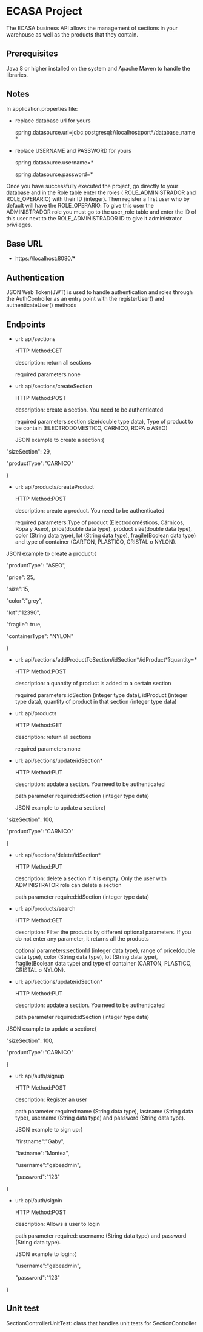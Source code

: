 # ECASA Project

The ECASA business API allows the management of sections in your warehouse as well as the products that they contain.

## Prerequisites
Java 8 or higher installed on the system and Apache Maven to handle the libraries.

## Notes

In application.properties file:
- replace database url for yours
  
  spring.datasource.url=jdbc:postgresql://localhost:port*/database_name*
- replace USERNAME and PASSWORD for yours
  
  spring.datasource.username=*
  
  spring.datasource.password=*

Once you have successfully executed the project, go directly to your database and in the Role table enter the roles ( ROLE_ADMINISTRADOR and ROLE_OPERARIO)
with their ID (integer). Then register a first user who by default will have the ROLE_OPERARIO. 
To give this user the ADMINISTRADOR role you must go to the user_role table and enter the ID of this user next to the ROLE_ADMINISTRADOR ID 
to give it administrator privileges.

## Base URL
- https://localhost:8080/*

## Authentication
JSON Web Token(JWT) is used to handle authentication and roles through the AuthController as an entry point with the registerUser() and authenticateUser() methods

## Endpoints

- url: api/sections
  
  HTTP Method:GET

  description: return all sections

  required parameters:none

- url: api/sections/createSection
  
  HTTP Method:POST
  
  description: create a section. You need to be authenticated
  
  required parameters:section size(double type data), Type of product to be contain (ELECTRODOMESTICO, CARNICO, ROPA o ASEO)
  
  JSON example to create a section:{
  
"sizeSection": 29,

"productType":"CARNICO"

}

- url: api/products/createProduct
  
  HTTP Method:POST
 
  description: create a product. You need to be authenticated
 
  required parameters:Type of product (Electrodomésticos, Cárnicos, Ropa y Aseo), price(double data type), product size(double data type), color (String data type), 
 lot (String data type), fragile(Boolean data type) and type of container (CARTON, PLASTICO, CRISTAL o NYLON).

 JSON example to create a product:{

"productType": "ASEO",

"price": 25,

"size":15,

"color":"grey",

"lot":"12390",

"fragile": true,

"containerType": "NYLON"

}

- url: api/sections/addProductToSection/idSection*/idProduct*?quantity=*
  
  HTTP Method:POST
  
  description: a quantity of product is added to a certain section
  
  required parameters:idSection (integer type data), idProduct (integer type data), quantity of product in that section (integer type data)

- url: api/products
  
  HTTP Method:GET
  
  description: return all sections
  
  required parameters:none

- url: api/sections/update/idSection*
  
  HTTP Method:PUT
  
  description: update a section. You need to be authenticated
  
  path parameter required:idSection (integer type data)
  
  JSON example to update a section:{
  
"sizeSection": 100,

"productType":"CARNICO"

}

- url: api/sections/delete/idSection*
  
  HTTP Method:PUT
  
  description: delete a section if it is empty. Only the user with ADMINISTRATOR role can delete a section
  
  path parameter required:idSection (integer type data)

- url: api/products/search
  
  HTTP Method:GET
  
  description: Filter the products by different optional parameters. If you do not enter any parameter, it returns all the products
  
  optional parameters:sectionId (integer data type), range of price(double data type), color (String data type), 
 lot (String data type), fragile(Boolean data type) and type of container (CARTON, PLASTICO, CRISTAL o NYLON).

- url: api/sections/update/idSection*
  
  HTTP Method:PUT
 
  description: update a section. You need to be authenticated

  path parameter required:idSection (integer type data)

 JSON example to update a section:{

"sizeSection": 100,

"productType":"CARNICO"

}

- url: api/auth/signup
  
  HTTP Method:POST

  description: Register an user

  path parameter required:name (String data type), lastname (String data type), username (String data type) and password (String data type).

  JSON example to sign up:{
  
    "firstname":"Gaby",

    "lastname":"Montea",

    "username":"gabeadmin",

    "password":"123"
  
}

- url: api/auth/signin
  
  HTTP Method:POST
 
  description: Allows a user to login

  path parameter required: username (String data type) and password (String data type).

  JSON example to login:{
  
    "username":"gabeadmin",
  
    "password":"123"
  
}

## Unit test
SectionControllerUnitTest: class that handles unit tests for SectionController
